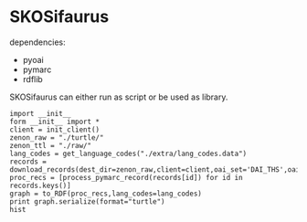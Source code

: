 # SKOSifaurus

dependencies:

* pyoai
* pymarc
* rdflib

SKOSifaurus can either run as script or be used as library.



	import __init__
	form __init__ import *
	client = init_client()
	zenon_raw = "./turtle/"
	zenon_ttl = "./raw/"
	lang_codes = get_language_codes("./extra/lang_codes.data")
	records = download_records(dest_dir=zenon_raw,client=client,oai_set='DAI_THS',oai_metadataprefix='marc21',complete_harvest=False,save=True,limit=1000)
	proc_recs = [process_pymarc_record(records[id]) for id in records.keys()]
	graph = to_RDF(proc_recs,lang_codes=lang_codes)
	print graph.serialize(format="turtle")
	hist
